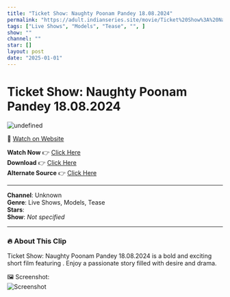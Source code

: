 ```yaml
---
title: "Ticket Show: Naughty Poonam Pandey 18.08.2024"
permalink: "https://adult.indianseries.site/movie/Ticket%20Show%3A%20Naughty%20Poonam%20Pandey%2018.08.2024"
tags: ["Live Shows", "Models", "Tease", "", ]
show: ""
channel: ""
star: []
layout: post
date: "2025-01-01"
---
```


# Ticket Show: Naughty Poonam Pandey 18.08.2024

![undefined](https://desisins.com/wp-content/uploads/2024/08/Naughty-Poonam-Pandey-DesiSins.com_.jpg)

🔗 [Watch on Website](https://adult.indianseries.site/movie/Ticket%20Show%3A%20Naughty%20Poonam%20Pandey%2018.08.2024)

**Watch Now** 👉 [Click Here](https://adult.indianseries.site/movie/Ticket%20Show%3A%20Naughty%20Poonam%20Pandey%2018.08.2024)  
**Download** 👉 [Click Here](https://adult.indianseries.site/movie/Ticket%20Show%3A%20Naughty%20Poonam%20Pandey%2018.08.2024)  
**Alternate Source** 👉 [Click Here](https://adult.indianseries.site/movie/Ticket%20Show%3A%20Naughty%20Poonam%20Pandey%2018.08.2024)

---

**Channel**: Unknown  
**Genre**: Live Shows, Models, Tease  
**Stars**:   
**Show**: *Not specified*

---

### 🔥 About This Clip

Ticket Show: Naughty Poonam Pandey 18.08.2024 is a bold and exciting short film featuring . Enjoy a passionate story filled with desire and drama.
 
🖼️ Screenshot:  
![Screenshot](https://desisins.com/wp-content/uploads/2024/08/Naughty-Poonam-Pandey-DesiSins.com_.jpg)
